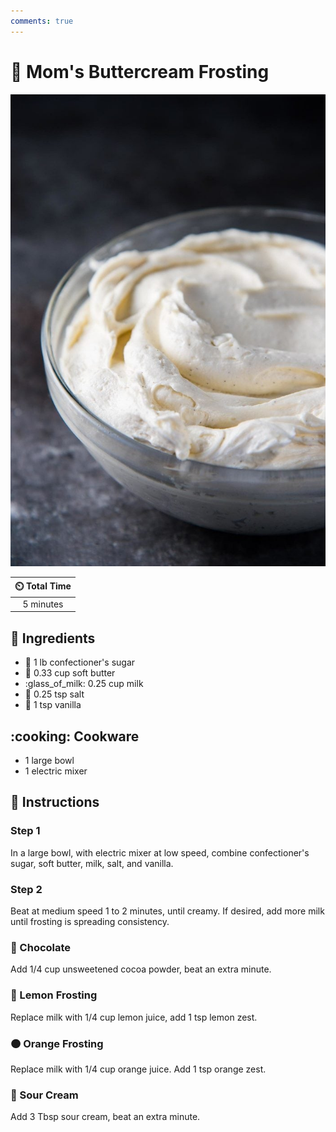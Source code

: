 ```yaml
---
comments: true
---
```

# 🧁 Mom's Buttercream Frosting

![Mom's Buttercream Frosting](../assets/images/mom's-buttercream-frosting.jpg)

| :timer_clock: Total Time |
|:-----------------------: |
| 5 minutes |

## :salt: Ingredients

- :candy: 1 lb confectioner's sugar
- :butter: 0.33 cup soft butter
- :glass_of_milk: 0.25 cup milk
- :salt: 0.25 tsp salt
- :ice_cream: 1 tsp vanilla

## :cooking: Cookware

- 1 large bowl
- 1 electric mixer

## :pencil: Instructions

### Step 1

In a large bowl, with electric mixer at low speed, combine confectioner's sugar, soft butter, milk, salt, and vanilla.

### Step 2

Beat at medium speed 1 to 2 minutes, until creamy. If desired, add more milk until frosting is spreading consistency.

### :chocolate_bar: Chocolate

Add 1/4 cup unsweetened cocoa powder, beat an extra minute.

### :lemon: Lemon Frosting

Replace milk with 1/4 cup lemon juice, add 1 tsp lemon zest.

### :orange_circle: Orange Frosting

Replace milk with 1/4 cup orange juice. Add 1 tsp orange zest.

### :rice: Sour Cream

Add 3 Tbsp sour cream, beat an extra minute.
